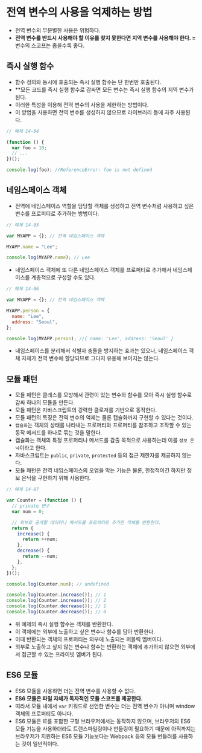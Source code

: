 # 전역 변수의 사용을 억제하는 방법

- 전역 변수의 무분별한 사용은 위험하다.
- **전역 변수를 반드시 사용해야 할 이유를 찾지 못한다면 지역 변수를 사용해야 한다. =** 변수의 스코프는 좁을수록 좋다.

## 즉시 실행 함수

- 함수 정의와 동시에 호출되는 즉시 실행 함수는 단 한번만 호출된다.
- \*\*모든 코드를 즉시 실행 함수로 감싸면 모든 변수는 즉시 실행 함수의 지역 변수가 된다.
- 이러한 특성을 이용해 전역 변수의 사용을 제한하는 방법이다.
- 이 방법을 사용하면 전역 변수를 생성하지 않으므로 라이브러리 등에 자주 사용된다.

```jsx
// 예제 14-04

(function () {
  var foo = 10;
  // ...
})();

console.log(foo); //ReferenceError: foo is not defined
```

## 네임스페이스 객체

- 전역에 네임스페이스 역할을 담당할 객체를 생성하고 전역 변수처럼 사용하고 싶은 변수를 프로퍼티로 추가하는 방법이다.

```jsx
// 예제 14-05

var MYAPP = {}; // 전역 네임스페이스 객체

MYAPP.name = "Lee";

console.log(MYAPP.name); // Lee
```

- 네임스페이스 객체에 또 다른 네임스페이스 객체를 프로퍼티로 추가해서 네임스페이스를 계층적으로 구성할 수도 있다.

```jsx
// 예제 14-06

var MYAPP = {}; // 전역 네임스페이스 객체

MYAPP.person = {
  name: "Lee",
  address: "Seoul",
};

console.log(MYAPP.person); //{ name: 'Lee', address: 'Seoul' }
```

- 네임스페이스를 분리해서 식별자 충돌을 방지하는 효과는 있으나, 네임스페이스 객체 자체가 전역 변수에 할당되므로 그다지 유용해 보이지는 않는다.

## 모듈 패턴

- 모듈 패턴은 클래스를 모방해서 관련이 있는 변수와 함수를 모아 즉시 실행 함수로 감싸 하나의 모듈을 만든다.
- 모듈 패턴은 자바스크립트의 강력한 클로저를 기반으로 동작한다.
- 모듈 패턴의 특징은 전역 변수의 억제는 물론 캡슐화까지 구현할 수 있다는 것이다.
- `캡슐화`는 객체의 상태를 나타내는 프로퍼티와 프로퍼티를 참조하고 조작할 수 있는 동작 메서드를 하나로 묶는 것을 말한다.
- 캡슐화는 객체의 특정 프로퍼티나 메서드를 감출 목적으로 사용하는데 이를 `정보 은닉`이라고 한다.
- 자바스크립트는 `public`, `private`, `protected` 등의 접근 제한자를 제공하지 않는다.
- 모듈 패턴은 전역 네임스페이스의 오염을 막는 기능은 물론, 한정적이긴 하지만 정보 은닉을 구현하기 위해 사용한다.

```jsx
// 예제 14-07

var Counter = (function () {
  // private 변수
  var num = 0;

  // 외부로 공개할 데이터나 메서드를 프로퍼티로 추가한 객체를 반환한다.
  return {
    increase() {
      return ++num;
    },
    decrease() {
      return --num;
    },
  };
})();

console.log(Counter.num); // undefined

console.log(Counter.increase()); // 1
console.log(Counter.increase()); // 2
console.log(Counter.decrease()); // 1
console.log(Counter.decrease()); // 0
```

- 위 예제의 즉시 실행 함수는 객체를 반환한다.
- 이 객체에는 외부에 노출하고 싶은 변수나 함수를 담아 반환한다.
- 이때 반환되는 객체의 프로퍼티는 외부에 노출되는 퍼블릭 멤버이다.
- 외부로 노출하고 싶지 않는 변수나 함수는 반환하는 객체에 추가하지 않으면 외부에서 접근할 수 있는 프라이빗 멤버가 된다.

## ES6 모듈

- ES6 모듈을 사용하면 더는 전역 변수를 사용할 수 없다.
- **ES6 모듈은 파일 자체가 독자적인 모듈 스코프를 제공한다.**
- 띠라서 모듈 내에서 `var` 키워드로 선언한 변수는 더는 전역 변수가 아니며 window 객체의 프로퍼티도 아니다.
- ES6 모듈은 IE를 포함한 구형 브라우저에서는 동작하지 않으며, 브라우저의 ES6 모듈 기능을 사용하더라도 트랜스파일링이나 번들링이 필요하기 때문에 아직까지는 브라우저가 지원하는 ES6 모듈 기능보다는 Webpack 등의 모듈 번들러를 사용하는 것이 일반적이다.
